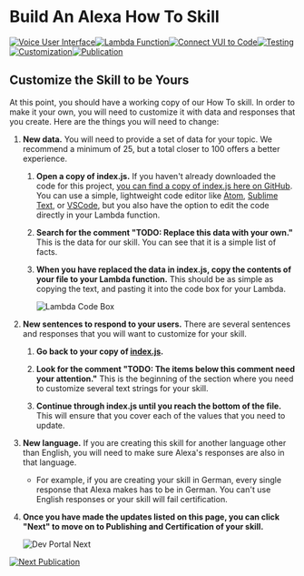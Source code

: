 # Build An Alexa How To Skill

[![Voice User Interface](https://m.media-amazon.com/images/G/01/mobile-apps/dex/alexa/alexa-skills-kit/tutorials/navigation/1-locked._TTH_.png)](./1-voice-user-interface.md)[![Lambda Function](https://m.media-amazon.com/images/G/01/mobile-apps/dex/alexa/alexa-skills-kit/tutorials/navigation/2-locked._TTH_.png)](./2-lambda-function.md)[![Connect VUI to Code](https://m.media-amazon.com/images/G/01/mobile-apps/dex/alexa/alexa-skills-kit/tutorials/navigation/3-locked._TTH_.png)](./3-connect-vui-to-code.md)[![Testing](https://m.media-amazon.com/images/G/01/mobile-apps/dex/alexa/alexa-skills-kit/tutorials/navigation/4-locked._TTH_.png)](./4-testing.md)[![Customization](https://m.media-amazon.com/images/G/01/mobile-apps/dex/alexa/alexa-skills-kit/tutorials/navigation/5-on._TTH_.png)](./5-customization.md)[![Publication](https://m.media-amazon.com/images/G/01/mobile-apps/dex/alexa/alexa-skills-kit/tutorials/navigation/6-off._TTH_.png)](./6-publication.md)

## Customize the Skill to be Yours

At this point, you should have a working copy of our How To skill.  In order to make it your own, you will need to customize it with data and responses that you create.  Here are the things you will need to change:

1.  **New data.** You will need to provide a set of data for your topic.  We recommend a minimum of 25, but a total closer to 100 offers a better experience.

    1.  **Open a copy of index.js.** If you haven't already downloaded the code for this project, [you can find a copy of index.js here on GitHub](https://github.com/alexa/skill-sample-nodejs-howto/blob/en-US/lambda/custom/index.js).  You can use a simple, lightweight code editor like [Atom](http://atom.io), [Sublime Text](http://sublimetext.com), or [VSCode](http://code.visualstudio.com), but you also have the option to edit the code directly in your Lambda function.

    2.  **Search for the comment "TODO: Replace this data with your own."**  This is the data for our skill.  You can see that it is a simple list of facts.

    3.  **When you have replaced the data in index.js, copy the contents of your file to your Lambda function.**  This should be as simple as copying the text, and pasting it into the code box for your Lambda.

        ![Lambda Code Box](https://m.media-amazon.com/images/G/01/mobile-apps/dex/alexa/alexa-skills-kit/tutorials/fact/5-1-5-lambda-code-box._TTH_.png)

2.  **New sentences to respond to your users.** There are several sentences and responses that you will want to customize for your skill.

    1.  **Go back to your copy of [index.js](https://github.com/alexa/skill-sample-nodejs-howto/blob/en-US/lambda/custom/index.js).**

    2.  **Look for the comment "TODO: The items below this comment need your attention."** This is the beginning of the section where you need to customize several text strings for your skill.

    3.  **Continue through index.js until you reach the bottom of the file.**  This will ensure that you cover each of the values that you need to update.

3.  **New language.** If you are creating this skill for another language other than English, you will need to make sure Alexa's responses are also in that language.

    *  For example, if you are creating your skill in German, every single response that Alexa makes has to be in German.  You can't use English responses or your skill will fail certification.

4.  **Once you have made the updates listed on this page, you can click "Next" to move on to Publishing and Certification of your skill.**

    ![Dev Portal Next](https://m.media-amazon.com/images/G/01/mobile-apps/dex/alexa/alexa-skills-kit/tutorials/general/3-7-next-button._TTH_.png)


[![Next Publication](m.media-amazon.com/images/G/01/mobile-apps/dex/alexa/alexa-skills-kit/tutorials/general/buttons/button_next_publication._TTH_.png)](6-Publication)
